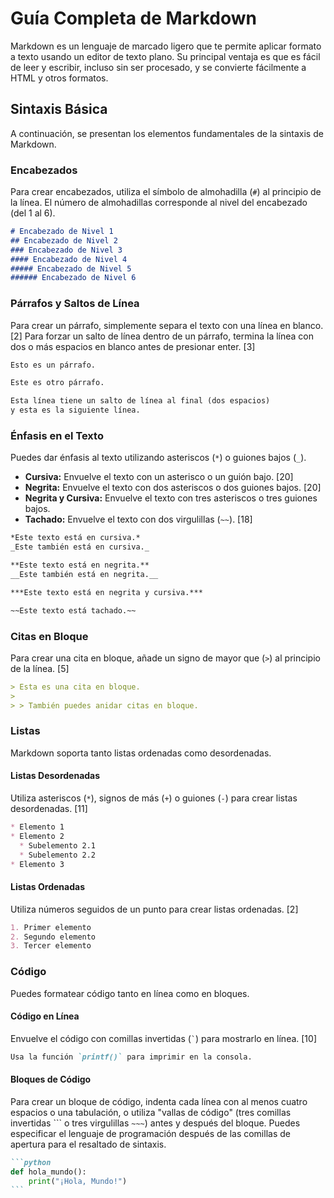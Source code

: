 # Guía Completa de Markdown

Markdown es un lenguaje de marcado ligero que te permite aplicar formato a texto usando un editor de texto plano. Su principal ventaja es que es fácil de leer y escribir, incluso sin ser procesado, y se convierte fácilmente a HTML y otros formatos.

## Sintaxis Básica

A continuación, se presentan los elementos fundamentales de la sintaxis de Markdown.

### Encabezados

Para crear encabezados, utiliza el símbolo de almohadilla (`#`) al principio de la línea. El número de almohadillas corresponde al nivel del encabezado (del 1 al 6).

```markdown
# Encabezado de Nivel 1
## Encabezado de Nivel 2
### Encabezado de Nivel 3
#### Encabezado de Nivel 4
##### Encabezado de Nivel 5
###### Encabezado de Nivel 6
```

### Párrafos y Saltos de Línea

Para crear un párrafo, simplemente separa el texto con una línea en blanco. [2] Para forzar un salto de línea dentro de un párrafo, termina la línea con dos o más espacios en blanco antes de presionar enter. [3]

```markdown
Esto es un párrafo.

Este es otro párrafo.

Esta línea tiene un salto de línea al final (dos espacios)  
y esta es la siguiente línea.
```

### Énfasis en el Texto

Puedes dar énfasis al texto utilizando asteriscos (`*`) o guiones bajos (`_`).

*   **Cursiva:** Envuelve el texto con un asterisco o un guión bajo. [20]
*   **Negrita:** Envuelve el texto con dos asteriscos o dos guiones bajos. [20]
*   **Negrita y Cursiva:** Envuelve el texto con tres asteriscos o tres guiones bajos.
*   **Tachado:** Envuelve el texto con dos virgulillas (`~~`). [18]

```markdown
*Este texto está en cursiva.*
_Este también está en cursiva._

**Este texto está en negrita.**
__Este también está en negrita.__

***Este texto está en negrita y cursiva.***

~~Este texto está tachado.~~
```

### Citas en Bloque

Para crear una cita en bloque, añade un signo de mayor que (`>`) al principio de la línea. [5]

```markdown
> Esta es una cita en bloque.
>
> > También puedes anidar citas en bloque.
```

### Listas

Markdown soporta tanto listas ordenadas como desordenadas.

#### Listas Desordenadas

Utiliza asteriscos (`*`), signos de más (`+`) o guiones (`-`) para crear listas desordenadas. [11]

```markdown
* Elemento 1
* Elemento 2
  * Subelemento 2.1
  * Subelemento 2.2
* Elemento 3
```

#### Listas Ordenadas

Utiliza números seguidos de un punto para crear listas ordenadas. [2]

```markdown
1. Primer elemento
2. Segundo elemento
3. Tercer elemento
```

### Código

Puedes formatear código tanto en línea como en bloques.

#### Código en Línea

Envuelve el código con comillas invertidas (`` ` ``) para mostrarlo en línea. [10]

```markdown
Usa la función `printf()` para imprimir en la consola.
```

#### Bloques de Código

Para crear un bloque de código, indenta cada línea con al menos cuatro espacios o una tabulación, o utiliza "vallas de código" (tres comillas invertidas ``` o tres virgulillas `~~~`) antes y después del bloque. Puedes especificar el lenguaje de programación después de las comillas de apertura para el resaltado de sintaxis.

````markdown
```python
def hola_mundo():
    print("¡Hola, Mundo!")
```